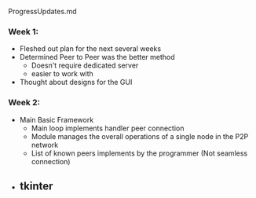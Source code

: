 ProgressUpdates.md
### Week 1: 
- Fleshed out plan for the next several weeks
- Determined Peer to Peer was the better method
	- Doesn't require dedicated server
	- easier to work with
- Thought about designs for the GUI
### Week 2: 
- Main Basic Framework
	- Main loop implements handler peer connection
	- Module manages the overall operations of a single node in the P2P network
	- List of known peers implements by the programmer (Not seamless connection)
- tkinter
	-
